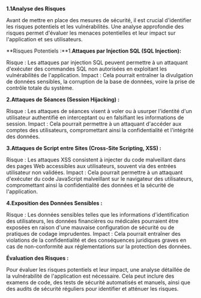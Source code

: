 **1.1Analyse des Risques**

Avant de mettre en place des mesures de sécurité, il est crucial d'identifier les risques potentiels
et les vulnérabilités. Une analyse approfondie des risques permet d'évaluer les menaces
potentielles et leur impact sur l'application et ses utilisateurs.

**Risques Potentiels :**1.**Attaques par Injection SQL (SQL Injection):**

Risque : Les attaques par injection SQL peuvent permettre à un attaquant d'exécuter des
commandes SQL non autorisées en exploitant les vulnérabilités de l'application.
Impact : Cela pourrait entraîner la divulgation de données sensibles, la corruption de la base de
données, voire la prise de contrôle totale du système.

**2.Attaques de Séances (Session Hijacking) :**

Risque : Les attaques de séances visent à voler ou à usurper l'identité d'un utilisateur authentifié
en interceptant ou en falsifiant les informations de session.
Impact : Cela pourrait permettre à un attaquant d'accéder aux comptes des utilisateurs,
compromettant ainsi la confidentialité et l'intégrité des données.

**3.Attaques de Script entre Sites (Cross-Site Scripting, XSS) :**

Risque : Les attaques XSS consistent à injecter du code malveillant dans des pages Web
accessibles aux utilisateurs, souvent via des entrées utilisateur non validées.
Impact : Cela pourrait permettre à un attaquant d'exécuter du code JavaScript malveillant sur le
navigateur des utilisateurs, compromettant ainsi la confidentialité des données et la sécurité de
l'application.

**4.Exposition des Données Sensibles :**

Risque : Les données sensibles telles que les informations d'identification des utilisateurs, les
données financières ou médicales pourraient être exposées en raison d'une mauvaise
configuration de sécurité ou de pratiques de codage imprudentes.
Impact : Cela pourrait entraîner des violations de la confidentialité et des conséquences
juridiques graves en cas de non-conformité aux réglementations sur la protection des données.

**Évaluation des Risques :**

Pour évaluer les risques potentiels et leur impact, une analyse détaillée de la vulnérabilité de
l'application est nécessaire. Cela peut inclure des examens de code, des tests de sécurité
automatisés et manuels, ainsi que des audits de sécurité réguliers pour identifier et atténuer les
risques.